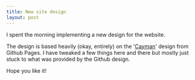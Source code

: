```yaml
---
title: New site design
layout: post
---
```

I spent the morning implementing a new design for the website.

The design is based heavily (okay, entirely) on the '[Cayman][caymandesign]' design from Github Pages.
I have tweaked a few things here and there but mostly just stuck to what was provided by the Github design.

Hope you like it!

[caymandesign]:https://github.com/pages-themes/cayman